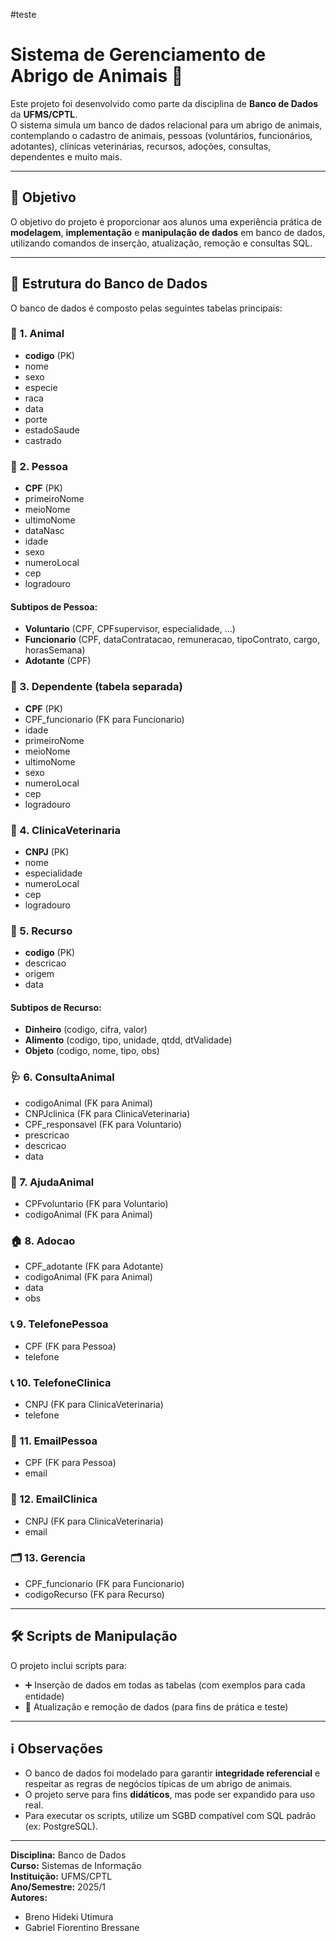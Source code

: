 #teste


# Sistema de Gerenciamento de Abrigo de Animais 🏡

Este projeto foi desenvolvido como parte da disciplina de **Banco de Dados** da **UFMS/CPTL**.  
O sistema simula um banco de dados relacional para um abrigo de animais, contemplando o cadastro de animais, pessoas (voluntários, funcionários, adotantes), clínicas veterinárias, recursos, adoções, consultas, dependentes e muito mais.

---

## 🎯 Objetivo

O objetivo do projeto é proporcionar aos alunos uma experiência prática de **modelagem**, **implementação** e **manipulação de dados** em banco de dados, utilizando comandos de inserção, atualização, remoção e consultas SQL.

---

## 📐 Estrutura do Banco de Dados

O banco de dados é composto pelas seguintes tabelas principais:

### 🐾 1. Animal
- **codigo** (PK)
- nome
- sexo
- especie
- raca
- data
- porte
- estadoSaude
- castrado

### 👤 2. Pessoa
- **CPF** (PK)
- primeiroNome
- meioNome
- ultimoNome
- dataNasc
- idade
- sexo
- numeroLocal
- cep
- logradouro

#### Subtipos de Pessoa:
- **Voluntario** (CPF, CPFsupervisor, especialidade, ...)
- **Funcionario** (CPF, dataContratacao, remuneracao, tipoContrato, cargo, horasSemana)
- **Adotante** (CPF)

### 👶 3. Dependente (tabela separada)
- **CPF** (PK)
- CPF_funcionario (FK para Funcionario)
- idade
- primeiroNome
- meioNome
- ultimoNome
- sexo
- numeroLocal
- cep
- logradouro

### 🏥 4. ClinicaVeterinaria
- **CNPJ** (PK)
- nome
- especialidade
- numeroLocal
- cep
- logradouro

### 💸 5. Recurso
- **codigo** (PK)
- descricao
- origem
- data

#### Subtipos de Recurso:
- **Dinheiro** (codigo, cifra, valor)
- **Alimento** (codigo, tipo, unidade, qtdd, dtValidade)
- **Objeto** (codigo, nome, tipo, obs)

### 🩺 6. ConsultaAnimal
- codigoAnimal (FK para Animal)
- CNPJclinica (FK para ClinicaVeterinaria)
- CPF_responsavel (FK para Voluntario)
- prescricao
- descricao
- data

### 🤝 7. AjudaAnimal
- CPFvoluntario (FK para Voluntario)
- codigoAnimal (FK para Animal)

### 🏠 8. Adocao
- CPF_adotante (FK para Adotante)
- codigoAnimal (FK para Animal)
- data
- obs

### 📞 9. TelefonePessoa
- CPF (FK para Pessoa)
- telefone

### 📞 10. TelefoneClinica
- CNPJ (FK para ClinicaVeterinaria)
- telefone

### 📧 11. EmailPessoa
- CPF (FK para Pessoa)
- email

### 📧 12. EmailClinica
- CNPJ (FK para ClinicaVeterinaria)
- email

### 🗂️ 13. Gerencia
- CPF_funcionario (FK para Funcionario)
- codigoRecurso (FK para Recurso)

---

## 🛠️ Scripts de Manipulação

O projeto inclui scripts para:
- ➕ Inserção de dados em todas as tabelas (com exemplos para cada entidade)
- 🔄 Atualização e remoção de dados (para fins de prática e teste)

---

## ℹ️ Observações

- O banco de dados foi modelado para garantir **integridade referencial** e respeitar as regras de negócios típicas de um abrigo de animais.
- O projeto serve para fins **didáticos**, mas pode ser expandido para uso real.
- Para executar os scripts, utilize um SGBD compatível com SQL padrão (ex: PostgreSQL).

---

**Disciplina:** Banco de Dados  
**Curso:** Sistemas de Informação  
**Instituição:** UFMS/CPTL  
**Ano/Semestre:** 2025/1  
**Autores:**
- Breno Hideki Utimura
- Gabriel Fiorentino Bressane
